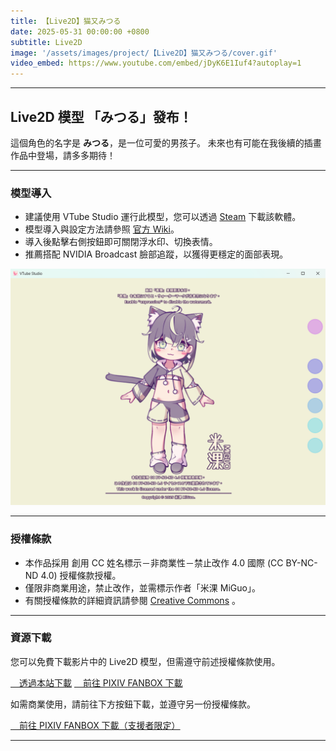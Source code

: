 ```yaml
---
title: 【Live2D】猫又みつる
date: 2025-05-31 00:00:00 +0800
subtitle: Live2D
image: '/assets/images/project/【Live2D】猫又みつる/cover.gif'
video_embed: https://www.youtube.com/embed/jDyK6E1Iuf4?autoplay=1
---
```


***

## Live2D 模型 「みつる」發布！

這個角色的名字是 **みつる**，是一位可愛的男孩子。
未來也有可能在我後續的插畫作品中登場，請多多期待！

***

### <i class="fa-solid fa-file-import"></i> 模型導入
- 建議使用 VTube Studio 運行此模型，您可以透過 [Steam](https://store.steampowered.com/app/1325860/VTube_Studio/) 下載該軟體。
- 模型導入與設定方法請參照 [官方 Wiki](https://github.com/Mouwoo/VTubeStudio/wiki/Loading-your-own-Models)。
- 導入後點擊右側按鈕即可關閉浮水印、切換表情。
- 推薦搭配 NVIDIA Broadcast 臉部追蹤，以獲得更穩定的面部表現。

![image](/assets/images/project/【Live2D】猫又みつる/001.png)

***

### <i class="fa-solid fa-closed-captioning"></i> 授權條款
- 本作品採用 創用 CC 姓名標示－非商業性－禁止改作 4.0 國際 (CC BY-NC-ND 4.0) 授權條款授權。
- 僅限非商業用途，禁止改作，並需標示作者「米淉 MiGuo」。
- 有關授權條款的詳細資訊請參閱 [Creative Commons](https://creativecommons.org/licenses/by-nc-nd/4.0/deed.zh-hant) 。

***

### <i class="fa-solid fa-box-archive"></i> 資源下載
您可以免費下載影片中的 Live2D 模型，但需遵守前述授權條款使用。

<div class="button-group">
  <a class="button" href="/assets/flles/project/【Live2D】猫又みつる/Mituru_44(CC BY-NC-ND).zip"><i class="fa-solid fa-circle-down"></i>　透過本站下載</a>
  <a class="button" href="https://miguo.fanbox.cc/posts/9968307"><i class="fa-solid fa-arrow-up-right-from-square"></i>　前往 PIXIV FANBOX 下載</a>
</div>

如需商業使用，請前往下方按鈕下載，並遵守另一份授權條款。

<div class="button-group">
  <a class="button" href="https://miguo.fanbox.cc/posts/9967710"><i class="fa-solid fa-arrow-up-right-from-square"></i>　前往 PIXIV FANBOX 下載（支援者限定）</a>
</div>

***